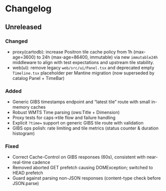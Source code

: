 # Changelog

## Unreleased

### Changed

- proxy(cartodb): increase Positron tile cache policy from 1h (max-age=3600) to 24h (max-age=86400, immutable) via new `immutable24h` middleware to align with test expectations and upstream tile stability.
- web(ui): remove legacy `web/src/ui/Panel.tsx` and deprecated empty `Timeline.tsx` placeholder per Mantine migration (now superseded by catalog Panel + TimeBar)

### Added

- Generic GIBS timestamps endpoint and “latest tile” route with small in-memory caches
- Robust WMTS Time parsing (ows:Title + Dimension)
- Proxy tests for caps→tile flow and failure handling
- Explicit `?time=` support on generic GIBS tile route with validation
- GIBS ops polish: rate limiting and tile metrics (status counter & duration histogram)

### Fixed

- Correct Cache-Control on GIBS responses (60s), consistent with near-real-time cadence
- Removed aborted GET prefetch causing DOMException; switched to HEAD prefetch
- Guard against parsing non-JSON responses (content-type check before JSON.parse)
